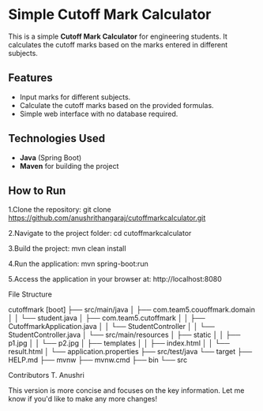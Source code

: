 # Simple Cutoff Mark Calculator

This is a simple **Cutoff Mark Calculator** for engineering students. It calculates the cutoff marks based on the marks entered in different subjects.

## Features
- Input marks for different subjects.
- Calculate the cutoff marks based on the provided formulas.
- Simple web interface with no database required.

## Technologies Used
- **Java** (Spring Boot)
- **Maven** for building the project

## How to Run

1.Clone the repository:
   git clone https://github.com/anushrithangaraj/cutoffmarkcalculator.git

2.Navigate to the project folder:
cd cutoffmarkcalculator

3.Build the project:
mvn clean install

4.Run the application:
mvn spring-boot:run

5.Access the application in your browser at: http://localhost:8080

File Structure

cutoffmark [boot]
├── src/main/java
│   ├── com.team5.couoffmark.domain
│   │   └── student.java
│   ├── com.team5.cutoffmark
│   │   ├── CutoffmarkApplication.java
│   │   └── StudentController
│   │       └── StudentController.java
│   └── src/main/resources
│       ├── static
│       │   ├── p1.jpg
│       │   └── p2.jpg
│       ├── templates
│       │   ├── index.html
│       │   └── result.html
│       └── application.properties
├── src/test/java
└── target
    ├── HELP.md
    ├── mvnw
    ├── mvnw.cmd
    ├── bin
    └── src



Contributors
T. Anushri 

This version is more concise and focuses on the key information. Let me know if you'd like to make any more changes!
